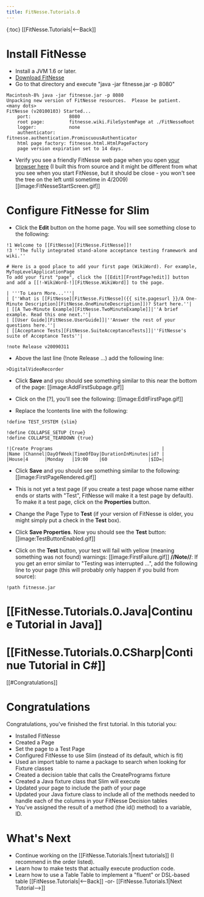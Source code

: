 ```yaml
---
title: FitNesse.Tutorials.0
---
```

{:toc}
[[FitNesse.Tutorials|<--Back]]
# Install FitNesse
* Install a JVM 1.6 or later.
* [Download FitNesse](http://fitnesse.org/FrontPage.FitNesseDevelopment.DownLoad)
* Go to that directory and execute "java -jar fitnesse.jar -p 8080"
```terminal
Macintosh-8% java -jar fitnesse.jar -p 8080
Unpacking new version of FitNesse resources.  Please be patient.
<many dots>
FitNesse (v20100103) Started...
	port:              8080
	root page:         fitnesse.wiki.FileSystemPage at ./FitNesseRoot
	logger:            none
	authenticator:     fitnesse.authentication.PromiscuousAuthenticator
	html page factory: fitnesse.html.HtmlPageFactory
	page version expiration set to 14 days.
```
* Verify you see a friendly FitNesse web page when you open [your browser here](http://localhost:8080/) (I built this from source and it might be different from what you see when you start FitNesse, but it should be close - you won't see the tree on the left until sometime in 4/2009)
[[image:FitNesseStartScreen.gif]]

# Configure FitNesse for Slim
* Click the **Edit** button on the home page. You will see something close to the following:
```terminal
!1 Welcome to [[FitNesse][FitNesse.FitNesse]]!
!3 ''The fully integrated stand-alone acceptance testing framework and wiki.''

# Here is a good place to add your first page (WikiWord). For example, MyTopLevelApplicationPage
To add your first "page", click the [[Edit][FrontPage?edit]] button and add a [[!-WikiWord-!][FitNesse.WikiWord]] to the page.

| '''To Learn More...'''|
| [''What is [[FitNesse][FitNesse.FitNesse]({{ site.pagesurl }}/A One-Minute Description][FitNesse.OneMinuteDescription]])? Start here.''|
| [[A Two-Minute Example][FitNesse.TwoMinuteExample]]|''A brief example. Read this one next.''|
| [[User Guide][FitNesse.UserGuide]]|''Answer the rest of your questions here.''|
| [[Acceptance Tests][FitNesse.SuiteAcceptanceTests]]|''FitNesse's suite of Acceptance Tests''|

!note Release v20090311
```
* Above the last line (!note Release ...) add the following line:
```
>DigitalVideoRecorder
```
* Click **Save** and you should see something similar to this near the bottom of the page:
[[image:AddFirstSubpage.gif]]

* Click on the [?], you'll see the following:
[[image:EditFirstPage.gif]]

* Replace the !contents line with the following:
```
!define TEST_SYSTEM {slim}
 
!define COLLAPSE_SETUP {true}
!define COLLAPSE_TEARDOWN {true}
 
!|Create Programs                                        |
|Name |Channel|DayOfWeek|TimeOfDay|DurationInMinutes|id? |
|House|4      |Monday   |19:00    |60               |$ID=|
```

* Click **Save** and you should see something similar to the following:
[[image:FirstPageRendered.gif]]

* This is not yet a test page (if you create a test page whose name either ends or starts with "Test", FitNesse will make it a test page by default). To make it a test page, click on the **Properties** button.
* Change the Page Type to **Test** (if your version of FitNesse is older, you might simply put a check in the **Test** box).
* Click **Save Properties**. Now you should see the **Test** button:
[[image:TestButtonEnabled.gif]]

* Click on the **Test** button, your test will fail with yellow (meaning something was not found) warnings:
[[image:FirstFailure.gif]]
 **//Note//**: If you get an error similar to "Testing was interrupted ...", add the following line to your page (this will probably only happen if you build from source):
```
!path fitnesse.jar
```

# [[FitNesse.Tutorials.0.Java|Continue Tutorial in Java]]
# [[FitNesse.Tutorials.0.CSharp|Continue Tutorial in C#]]

[[#Congratulations]]
# Congratulations
Congratulations, you've finished the first tutorial. In this tutorial you:
* Installed FitNesse
* Created a Page
* Set the page to a Test Page
* Configured FitNesse to use Slim (instead of its default, which is fit)
* Used an import table to name a package to search when looking for Fixture classes
* Created a decision table that calls the CreatePrograms fixture
* Created a Java fixture class that Slim will execute
* Updated your page to include the path of your page
* Updated your Java fixture class to include all of the methods needed to handle each of the columns in your FitNesse Decision tables
* You've assigned the result of a method (the id() method) to a variable, ID.

# What's Next
* Continue working on the [[FitNesse.Tutorials.1|next tutorials]] (I recommend in the order listed). 
* Learn how to make tests that actually execute production code.
* Learn how to use a Table Table to implement a "fluent" or DSL-based table
[[FitNesse.Tutorials|<--Back]] -or- [[FitNesse.Tutorials.1|Next Tutorial-->]]